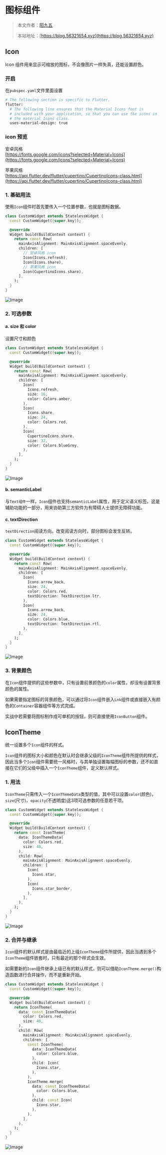 # 图标组件

> 本文作者：[阳九五](https://github.com/CN-YoungYang)
>
> 本站地址：[https://blog.56321654.xyz](https://blog.56321654.xyz)


## Icon
Icon 组件用来显示可缩放的图标，不会像图片一样失真，还能设置颜色。

### 开启
在`pubspec.yaml`文件里面设置
```sh
# The following section is specific to Flutter.
flutter:
  # The following line ensures that the Material Icons font is
  # included with your application, so that you can use the icons in
  # the material Icons class.
  uses-material-design: true
```

### icon 预览
安卓风格  
[https://fonts.google.com/icons?selected=Material+Icons](https://fonts.google.com/icons?selected=Material+Icons)

苹果风格  
[https://api.flutter.dev/flutter/cupertino/CupertinoIcons-class.html](https://api.flutter.dev/flutter/cupertino/CupertinoIcons-class.html)

### 1. 基础用法
使用`Icon`组件时首先要传入一个位置参数，也就是图标数据。
```dart
class CustomWidget extends StatelessWidget {
  const CustomWidget({super.key});

  @override
  Widget build(BuildContext context) {
    return const Row(
      mainAxisAlignment: MainAxisAlignment.spaceEvenly,
      children: [
        // 安卓风格 icon
        Icon(Icons.refresh),
        Icon(Icons.share),
        // 苹果风格 icon
        Icon(CupertinoIcons.share),
      ],
    );
  }
}
```
![Image](https://raw.githubusercontent.com/CN-YoungYang/BlogAssets/refs/heads/master/docs/flutter/常用组件/Flutter_图标组件/1.webp)


### 2. 可选参数
#### a. size 和 color
设置尺寸和颜色
```dart
class CustomWidget extends StatelessWidget {
  const CustomWidget({super.key});

  @override
  Widget build(BuildContext context) {
    return const Row(
      mainAxisAlignment: MainAxisAlignment.spaceEvenly,
      children: [
        Icon(
          Icons.refresh,
          size: 16,
          color: Colors.amber,
        ),
        Icon(
          Icons.share,
          size: 24,
          color: Colors.red,
        ),
        Icon(
          CupertinoIcons.share,
          size: 32,
          color: Colors.blueGrey,
        ),
      ],
    );
  }
}
```
![Image](https://raw.githubusercontent.com/CN-YoungYang/BlogAssets/refs/heads/master/docs/flutter/常用组件/Flutter_图标组件/2.webp)

#### b. semanticLabel
与`Text组件`一样，`Icon`组件也支持`semanticLabel`属性，用于定义语义标签。这是辅助功能的一部分，用来协助第三方软件为有障碍人士提供无障碍功能。

#### c. textDirection
`textDirection`阅读方向。改变阅读方向时，部分图标会发生反转。
```dart
class CustomWidget extends StatelessWidget {
  const CustomWidget({super.key});

  @override
  Widget build(BuildContext context) {
    return const Row(
      mainAxisAlignment: MainAxisAlignment.spaceEvenly,
      children: [
        Icon(
          Icons.arrow_back,
          size: 24,
          color: Colors.red,
          textDirection: TextDirection.ltr,
        ),
        Icon(
          Icons.arrow_back,
          size: 24,
          color: Colors.blue,
          textDirection: TextDirection.rtl,
        ),
      ],
    );
  }
}
```
![Image](https://raw.githubusercontent.com/CN-YoungYang/BlogAssets/refs/heads/master/docs/flutter/常用组件/Flutter_图标组件/3.webp)

### 3. 背景颜色
在`Icon`组件提供的这些参数中，只有设置前景颜色的`color`属性，却没有设置背景颜色的属性。

如果需要指定图标的背景颜色，可以通过将`Icon`组件嵌入`Lnk`组件或直接嵌入有颜色的`Container`容器组件等方式完成。

实战中若需要将图标制作成可单机的按钮，则可直接使用`IconButton`组件。

## IconTheme
统一设置多个`Icon`组件的样式。

`Icon`组件的图标大小和颜色在默认时会继承父级的`IconTheme`组件所提供的样式，因此当多个`Icon`组件需要统一风格时，与其单独设置每幅图标的参数，还不如直接在它们的父级中插入一个`IconTheme`组件，定义默认样式。

### 1. 用法
`IconTheme`只需传入一个`IconThemeData`类型的值，其中可以设置`color`(颜色)，`size`(尺寸)，`opacity`(不透明度)这3项可选参数的任意若干项。
```dart
class CustomWidget extends StatelessWidget {
  const CustomWidget({super.key});

  @override
  Widget build(BuildContext context) {
    return const IconTheme(
      data: IconThemeData(
        color: Colors.red,
        size: 48,
      ),
      child: Row(
        mainAxisAlignment: MainAxisAlignment.spaceEvenly,
        children: [
          Icon(
            Icons.star,
          ),
          Icon(
            Icons.star_border,
          ),
        ],
      ),
    );
  }
}
```
![Image](https://raw.githubusercontent.com/CN-YoungYang/BlogAssets/refs/heads/master/docs/flutter/常用组件/Flutter_图标组件/4.webp)

### 2. 合并与继承
`Icon`组件的默认样式是由最临近的上级`IconTheme`组件所提供，因此当遇到多个`IconTheme`组件嵌套时，只有最近的那个样式会生效。

如需要新的`Icon`组件继承上级已有的默认样式，则可以借助`IconTheme.merge()`构造函数进行合并操作，而不是重新开始。
```dart
class CustomWidget extends StatelessWidget {
  const CustomWidget({super.key});

  @override
  Widget build(BuildContext context) {
    return IconTheme(
      data: const IconThemeData(
        color: Colors.red,
        size: 48,
      ),
      child: Row(
        mainAxisAlignment: MainAxisAlignment.spaceEvenly,
        children: [
          const IconTheme(
            data: IconThemeData(
              color: Colors.blue,
            ),
            child: Icon(
              Icons.star,
            ),
          ),
          IconTheme.merge(
            data: const IconThemeData(
              color: Colors.blue,
            ),
            child: const Icon(
              Icons.star,
            ),
          ),
        ],
      ),
    );
  }
}
```
![Image](https://raw.githubusercontent.com/CN-YoungYang/BlogAssets/refs/heads/master/docs/flutter/常用组件/Flutter_图标组件/5.webp)